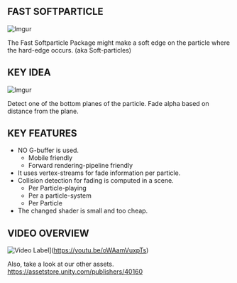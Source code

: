 FAST SOFTPARTICLE
----------

![Imgur](https://i.imgur.com/SyuiSlb.jpg)

The Fast Softparticle Package might make a soft edge on the particle where the hard-edge occurs. (aka Soft-particles)

KEY IDEA
----------

![Imgur](https://i.imgur.com/Fg8cLgq.png)

Detect one of the bottom planes of the particle.
Fade alpha based on distance from the plane.

KEY FEATURES
----------

* NO G-buffer is used.
  * Mobile friendly
  * Forward rendering-pipeline friendly
* It uses vertex-streams for fade information per particle.
* Collision detection for fading is computed in a scene.
  * Per Particle-playing
  * Per a particle-system
  * Per Particle
* The changed shader is small and too cheap.


VIDEO OVERVIEW
----------

![Video Label](http://img.youtube.com/vi/oWAamVuxpTs/0.jpg)](https://youtu.be/oWAamVuxpTs)


Also, take a look at our other assets. 
https://assetstore.unity.com/publishers/40160
